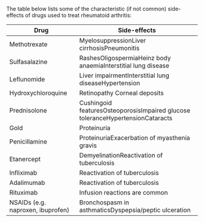 The table below lists some of the characteristic (if not common) side\-effects of drugs used to treat rheumatoid arthritis:  
  


| **Drug** | **Side\-effects** |
| --- | --- |
| Methotrexate | MyelosuppressionLiver cirrhosisPneumonitis |
| Sulfasalazine | RashesOligospermiaHeinz body anaemiaInterstitial lung disease |
| Leflunomide | Liver impairmentInterstitial lung diseaseHypertension |
| Hydroxychloroquine | Retinopathy Corneal deposits |
| Prednisolone | Cushingoid featuresOsteoporosisImpaired glucose toleranceHypertensionCataracts |
| Gold | Proteinuria |
| Penicillamine | ProteinuriaExacerbation of myasthenia gravis |
| Etanercept | DemyelinationReactivation of tuberculosis |
| Infliximab | Reactivation of tuberculosis |
| Adalimumab | Reactivation of tuberculosis |
| Rituximab | Infusion reactions are common |
| NSAIDs (e.g. naproxen, ibuprofen) | Bronchospasm in asthmaticsDyspepsia/peptic ulceration |

